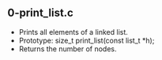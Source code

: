 ## 0-print_list.c
- Prints all elements of a linked list.
- Prototype: size_t print_list(const list_t *h);
- Returns the number of nodes.
